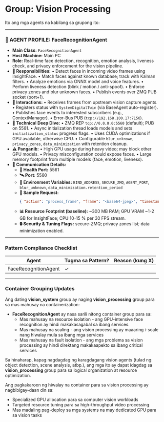 # Group: Vision Processing

Ito ang mga agents na kabilang sa grupong ito:

---

### 🧠 AGENT PROFILE: FaceRecognitionAgent
- **Main Class:** `FaceRecognitionAgent`
- **Host Machine:** Main PC
- **Role:** Real-time face detection, recognition, emotion analysis, liveness check, and privacy enforcement for the vision pipeline.
- **🎯 Responsibilities:**
  • Detect faces in incoming video frames using InsightFace.
  • Match faces against known database; track with Kalman filters.
  • Analyze emotions via ONNX model and voice features.
  • Perform liveness detection (blink / motion / anti-spoof).
  • Enforce privacy zones and blur unknown faces.
  • Publish events over ZMQ PUB socket (port+1).
- **🔗 Interactions:**
  • Receives frames from upstream vision capture agents.
  • Registers status with `SystemDigitalTwin` (via BaseAgent auto-register).
  • Publishes face events to interested subscribers (e.g., ContextManager).
  • Error-Bus PUB (`tcp://192.168.100.17:7150`).
- **🧬 Technical Deep Dive:**
  • ZMQ REP `tcp://0.0.0.0:5560` (default); PUB on 5561.
  • Async initialization thread loads models and sets `initialization_status` progress flags.
  • Uses CUDA optimizations if GPU available, otherwise CPU.
  • Configurable `blur_unknown`, `privacy_zones`, `data_minimization` with retention cleanup.
- **⚠️ Panganib:**
  • High GPU usage during heavy video; may block other GPU models.
  • Privacy misconfiguration could expose faces.
  • Large memory footprint from multiple models (face, emotion, liveness).
- **📡 Communication Details:**
  - **🔌 Health Port:** 5561
  - **🛰️ Port:** 5560
  - **🔧 Environment Variables:** `BIND_ADDRESS`, `SECURE_ZMQ`, `AGENT_PORT`, `blur_unknown`, `data_minimization.retention_period`
  - **📑 Sample Request:**
    ```json
    { "action": "process_frame", "frame": "<base64-jpeg>", "timestamp": 1720099200 }
    ```
  - **📊 Resource Footprint (baseline):** ~300 MB RAM; GPU VRAM ~1-2 GB for InsightFace; CPU 10-15 % per 30 FPS stream.
  - **🔒 Security & Tuning Flags:** secure-ZMQ; privacy zones list; data minimization enabled.

---
### Pattern Compliance Checklist
| Agent | Tugma sa Pattern? | Reason (kung X) |
|-------|-------------------|-----------------|
| FaceRecognitionAgent | ✓ | |

---

### Container Grouping Updates

Ang dating **vision_system** group ay naging **vision_processing** group para sa mas mahusay na containerization:

- **FaceRecognitionAgent** ay nasa sarili nitong container group para sa:
  - Mas mahusay na resource isolation - ang GPU-intensive face recognition ay hindi makakasagabal sa ibang services
  - Mas mahusay na scaling - ang vision processing ay maaaring i-scale nang hiwalay mula sa ibang mga services
  - Mas mahusay na fault isolation - ang mga problema sa vision processing ay hindi direktang makakaapekto sa ibang critical services

Sa hinaharap, kapag nagdagdag ng karagdagang vision agents (tulad ng object detection, scene analysis, atbp.), ang mga ito ay dapat idagdag sa **vision_processing** group para sa logical organization at resource optimization.

Ang pagkakaroon ng hiwalay na container para sa vision processing ay nagbibigay-daan din sa:
- Specialized GPU allocation para sa computer vision workloads
- Targeted resource tuning para sa high-throughput video processing
- Mas madaling pag-deploy sa mga systems na may dedicated GPU para sa vision tasks
